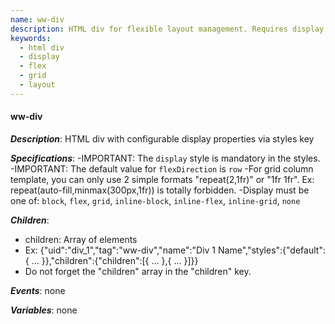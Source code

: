 ```yaml
---
name: ww-div
description: HTML div for flexible layout management. Requires display property in styles.
keywords:
  - html div
  - display
  - flex
  - grid
  - layout
---
```


#### ww-div

***Description***: HTML div with configurable display properties via styles key

***Specifications***:
-IMPORTANT: The `display` style is mandatory in the styles.
-IMPORTANT: The default value for `flexDirection` is `row`
-For grid column template, you can only use 2 simple formats "repeat(2,1fr)" or "1fr 1fr". Ex: repeat(auto-fill,minmax(300px,1fr)) is totally forbidden.
-Display must be one of: `block`, `flex`, `grid`, `inline-block`, `inline-flex`, `inline-grid`, `none`

***Children***:
  - children: Array of elements
  - Ex: {"uid":"div_1","tag":"ww-div","name":"Div 1 Name","styles":{"default":{ ... }},"children":{"children":[{ ... },{ ... }]}}
  - Do not forget the "children" array in the "children" key.

***Events***: none

***Variables***: none
